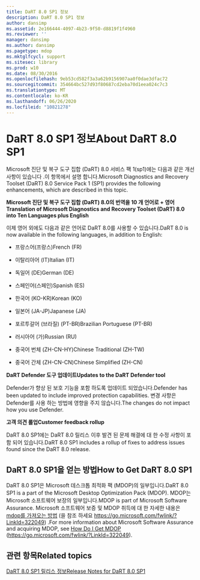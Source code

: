 ```yaml
---
title: DaRT 8.0 SP1 정보
description: DaRT 8.0 SP1 정보
author: dansimp
ms.assetid: 2e166444-4097-4b23-9f50-d8819f1f4960
ms.reviewer: ''
manager: dansimp
ms.author: dansimp
ms.pagetype: mdop
ms.mktglfcycl: support
ms.sitesec: library
ms.prod: w10
ms.date: 08/30/2016
ms.openlocfilehash: 9eb53cd582f3a3a62b9156907aa0f0dae3dfac72
ms.sourcegitcommit: 354664bc527d93f80687cd2eba70d1eea024c7c3
ms.translationtype: MT
ms.contentlocale: ko-KR
ms.lasthandoff: 06/26/2020
ms.locfileid: "10821278"
---
```

# <span data-ttu-id="f155d-103">DaRT 8.0 SP1 정보</span><span class="sxs-lookup"><span data-stu-id="f155d-103">About DaRT 8.0 SP1</span></span>


<span data-ttu-id="f155d-104">Microsoft 진단 및 복구 도구 집합 (DaRT) 8.0 서비스 팩 1(sp1)에는 다음과 같은 개선 사항이 있습니다 .이 항목에서 설명 합니다.</span><span class="sxs-lookup"><span data-stu-id="f155d-104">Microsoft Diagnostics and Recovery Toolset (DaRT) 8.0 Service Pack 1 (SP1) provides the following enhancements, which are described in this topic.</span></span>

**<span data-ttu-id="f155d-105">Microsoft 진단 및 복구 도구 집합 (DaRT) 8.0의 번역을 10 개 언어로 + 영어</span><span class="sxs-lookup"><span data-stu-id="f155d-105">Translation of Microsoft Diagnostics and Recovery Toolset (DaRT) 8.0 into Ten Languages plus English</span></span>**

<span data-ttu-id="f155d-106">이제 영어 외에도 다음과 같은 언어로 DaRT 8.0를 사용할 수 있습니다.</span><span class="sxs-lookup"><span data-stu-id="f155d-106">DaRT 8.0 is now available in the following languages, in addition to English:</span></span>

-   <span data-ttu-id="f155d-107">프랑스어(프랑스)</span><span class="sxs-lookup"><span data-stu-id="f155d-107">French (FR)</span></span>

-   <span data-ttu-id="f155d-108">이탈리아어 (IT)</span><span class="sxs-lookup"><span data-stu-id="f155d-108">Italian (IT)</span></span>

-   <span data-ttu-id="f155d-109">독일어 (DE)</span><span class="sxs-lookup"><span data-stu-id="f155d-109">German (DE)</span></span>

-   <span data-ttu-id="f155d-110">스페인어(스페인)</span><span class="sxs-lookup"><span data-stu-id="f155d-110">Spanish (ES)</span></span>

-   <span data-ttu-id="f155d-111">한국어 (KO-KR)</span><span class="sxs-lookup"><span data-stu-id="f155d-111">Korean (KO)</span></span>

-   <span data-ttu-id="f155d-112">일본어 (JA-JP)</span><span class="sxs-lookup"><span data-stu-id="f155d-112">Japanese (JA)</span></span>

-   <span data-ttu-id="f155d-113">포르투갈어 (브라질) (PT-BR)</span><span class="sxs-lookup"><span data-stu-id="f155d-113">Brazilian Portuguese (PT-BR)</span></span>

-   <span data-ttu-id="f155d-114">러시아어 (가)</span><span class="sxs-lookup"><span data-stu-id="f155d-114">Russian (RU)</span></span>

-   <span data-ttu-id="f155d-115">중국어 번체 (ZH-CN-HY)</span><span class="sxs-lookup"><span data-stu-id="f155d-115">Chinese Traditional (ZH-TW)</span></span>

-   <span data-ttu-id="f155d-116">중국어 간체 (ZH-CN-CN)</span><span class="sxs-lookup"><span data-stu-id="f155d-116">Chinese Simplified (ZH-CN)</span></span>

**<span data-ttu-id="f155d-117">DaRT Defender 도구 업데이트</span><span class="sxs-lookup"><span data-stu-id="f155d-117">Updates to the DaRT Defender tool</span></span>**

<span data-ttu-id="f155d-118">Defender가 향상 된 보호 기능을 포함 하도록 업데이트 되었습니다.</span><span class="sxs-lookup"><span data-stu-id="f155d-118">Defender has been updated to include improved protection capabilities.</span></span> <span data-ttu-id="f155d-119">변경 사항은 Defender를 사용 하는 방법에 영향을 주지 않습니다.</span><span class="sxs-lookup"><span data-stu-id="f155d-119">The changes do not impact how you use Defender.</span></span>

**<span data-ttu-id="f155d-120">고객 의견 롤업</span><span class="sxs-lookup"><span data-stu-id="f155d-120">Customer feedback rollup</span></span>**

<span data-ttu-id="f155d-121">DaRT 8.0 SP1에는 DaRT 8.0 릴리스 이후 발견 된 문제 해결에 대 한 수정 사항이 포함 되어 있습니다.</span><span class="sxs-lookup"><span data-stu-id="f155d-121">DaRT 8.0 SP1 includes a rollup of fixes to address issues found since the DaRT 8.0 release.</span></span>

## <span data-ttu-id="f155d-122">DaRT 8.0 SP1을 얻는 방법</span><span class="sxs-lookup"><span data-stu-id="f155d-122">How to Get DaRT 8.0 SP1</span></span>


<span data-ttu-id="f155d-123">DaRT 8.0 SP1은 Microsoft 데스크톱 최적화 팩 (MDOP)의 일부입니다.</span><span class="sxs-lookup"><span data-stu-id="f155d-123">DaRT 8.0 SP1 is a part of the Microsoft Desktop Optimization Pack (MDOP).</span></span> <span data-ttu-id="f155d-124">MDOP는 Microsoft 소프트웨어 보장의 일부입니다.</span><span class="sxs-lookup"><span data-stu-id="f155d-124">MDOP is part of Microsoft Software Assurance.</span></span> <span data-ttu-id="f155d-125">Microsoft 소프트웨어 보증 및 MDOP 취득에 대 한 자세한 내용은 [mdop를 가져오는 방법](https://go.microsoft.com/fwlink/?LinkId=322049) (을 참조 하세요 https://go.microsoft.com/fwlink/?LinkId=322049) .</span><span class="sxs-lookup"><span data-stu-id="f155d-125">For more information about Microsoft Software Assurance and acquiring MDOP, see [How Do I Get MDOP](https://go.microsoft.com/fwlink/?LinkId=322049) (https://go.microsoft.com/fwlink/?LinkId=322049).</span></span>

## <span data-ttu-id="f155d-126">관련 항목</span><span class="sxs-lookup"><span data-stu-id="f155d-126">Related topics</span></span>


[<span data-ttu-id="f155d-127">DaRT 8.0 SP1 릴리스 정보</span><span class="sxs-lookup"><span data-stu-id="f155d-127">Release Notes for DaRT 8.0 SP1</span></span>](release-notes-for-dart-80-sp1.md)

 

 





